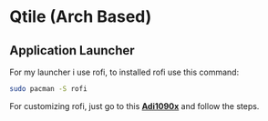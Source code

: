 # Qtile (Arch Based)

## Application Launcher
For my launcher i use rofi, to installed rofi use this command:
```bash
sudo pacman -S rofi
```

For customizing rofi, just go to this **[Adi1090x](https://github.com/adi1090x/rofi#installation)** and follow the steps.

